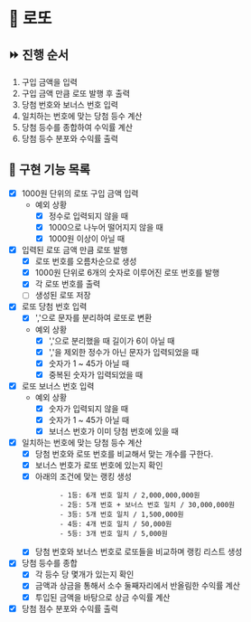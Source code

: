 # 🎲 로또

## ⏩ 진행 순서

1. 구입 금액을 입력
2. 구입 금액 만큼 로또 발행 후 출력
3. 당첨 번호와 보너스 번호 입력
4. 일치하는 번호에 맞는 당첨 등수 계산
5. 당첨 등수를 종합하여 수익률 계산
6. 당첨 등수 분포와 수익률 출력

## 🧾 구현 기능 목록

- [x] 1000원 단위의 로또 구입 금액 입력
    - 예외 상황
        - [x] 정수로 입력되지 않을 때
        - [x] 1000으로 나누어 떨어지지 않을 때
        - [x] 1000원 이상이 아닐 때

- [x] 입력된 로또 금액 만큼 로또 발행
    - [x] 로또 번호를 오름차순으로 생성
    - [x] 1000원 단위로 6개의 숫자로 이루어진 로또 번호를 발행
    - [x] 각 로또 번호를 출력
    - [ ] 생성된 로또 저장

- [x] 로또 당첨 번호 입력
    - [x] ','으로 문자를 분리하여 로또로 변환
    - 예외 상황
        - [x] ','으로 분리했을 때 길이가 6이 아닐 때
        - [x] ','을 제외한 정수가 아닌 문자가 입력되었을 때
        - [x] 숫자가 1 ~ 45가 아닐 때
        - [x] 중복된 숫자가 입력되었을 때

- [x] 로또 보너스 번호 입력
    - 예외 상황
        - [x] 숫자가 입력되지 않을 때
        - [x] 숫자가 1 ~ 45가 아닐 때
        - [x] 보너스 번호가 이미 당첨 번호에 있을 때

- [x] 일치하는 번호에 맞는 당첨 등수 계산
    - [x] 당첨 번호와 로또 번호를 비교해서 맞는 개수를 구한다.
    - [x] 보너스 번호가 로또 번호에 있는지 확인
    - [x] 아래의 조건에 맞는 랭킹 생성
      ```
            - 1등: 6개 번호 일치 / 2,000,000,000원
            - 2등: 5개 번호 + 보너스 번호 일치 / 30,000,000원
            - 3등: 5개 번호 일치 / 1,500,000원
            - 4등: 4개 번호 일치 / 50,000원
            - 5등: 3개 번호 일치 / 5,000원
      ```
    -[x] 당첨 번호와 보너스 번호로 로또들을 비교하며 랭킹 리스트 생성

- [x] 당첨 등수를 종합
    - [x] 각 등수 당 몇개가 있는지 확인
    - [x] 금액과 상금을 통해서 소수 둘째자리에서 반올림한 수익률 계산
    - [x] 투입된 금액을 바탕으로 상금 수익률 계산
- [x] 당첨 점수 분포와 수익률 출력 

